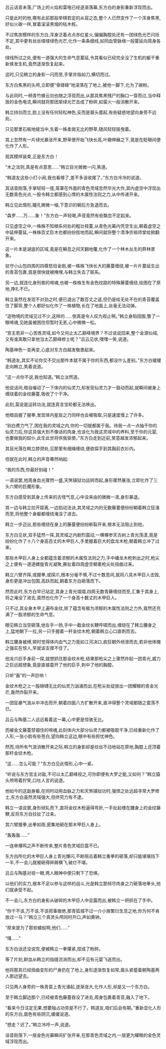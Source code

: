 
吕云话音未落,广场上的火焰和雷电已经逐渐落幕,东方白的身影重新浮现而出。

只是此时的他,哪有此前那般举棋若定的从容之态,整个人已然变作了一个浑身焦黑,好似火碳一样,冒着滚滚黑烟的枯木桩。

不过焦炭模样的东方白,浑身泛着点点赤红星火,偏偏胸膛处还有一团绿色光芒闪烁不定,其中更有丝丝缕缕绿色光芒,化作一条条细线,如同血管脉络一般蔓延向周身各处。

绿线所过之处,便有一道强大的生命气息蔓延,令其看似已经完全没了生机的躯干重新焕发生机,竟然逐渐恢复起来。

这时,只见韩立的身影一闪而至,手掌并指如刀,横切而过。

东方白焦黑的头颅,立即便“骨碌碌”地滚落在了地上,被他一脚下,化为了碳粉。

与此同时,一柄青竹蜂云剑也随之浮现而出,从那具焦黑残尸的胸口一穿而过,当中释放的金色电流,瞬间就将那团翠绿光芒击成了粉碎,如萤火一般消散开来。

韩立持剑而立,脸上没有任何轻松神色,反而是眉头蹙起,有些疑惑地望向身旁不远处。

只见那里石板地缝当中,生着一株柔弱无比的野草,随风轻轻摇曳着。

其上忽然有一片绿光暴涨开来,野草便开始飞快长高,叶瓣伸展之下,竟是在眨眼间便化作了人形。

观其模样装束,正是东方白！

“木之法则,真是有点意思……”韩立目光微微一闪,笑道。

“韩道友这些小打小闹,我也看够了,差不多该收尾了。”东方白冷冷的说道。

其话音刚落,手掌轻轻一搓,笼罩在外面的青色灵域忽然华光大作,其内虚空中浮现出无数青色光点,一股令韩立都感到心悸的木属性法则之力,从中传递开来。

韩立见此情形,瞳孔微微一缩,下意识的朝后方急退而去。

“森罗……万……象！”东方白一声轻喝,声音竟然有些飘忽不定起来。

只见虚空之中,一株株不知根系何处的粗壮枝蔓,从青色光幕内凭空生出,朝着虚空之中延伸蔓延,一株株百丈巨木也都纷纷拔地而起,瞬间就将整个清净宗祖师堂给掀翻开来。

这一片本是湖底的区域,竟是在瞬息之间天翻地覆,化作了一个林木丛生的莽林景象。

驻守小山包四周的四尊怒目金刚,被一株株飞快长大的藤蔓缠绕,被一片片蔓延生出的青苔包裹,竟是很快就被掩埋,与韩立失去了联系。

另一边,就连化身刑兽的啼魂,也被一株株生有金色纹路的特殊藤蔓缠绕,给困在了原地,挣扎不已。

韩立虽然在发现不对劲之时,便已退出了数百丈之遥,但仍是给无处不在的青苔覆盖住了脚背,整个人都好似化作了一株植物,长在了地面上,丝毫无法动弹。

“造物境的灵域见过不少,这样的……倒真是令人叹为观止啊。”韩立身陷囹圄,瞥了一眼啼魂,见她虽被困住但暂时无恙,心中微微一松。

“宫主若非一心苦炼灵域,如今又何止太乙巅峰境界？不过话说回来,整个金源仙域,又有谁真敢只拿他当太乙巅峰修士呢？”吕云见状,嘿嘿一笑,说道。

陶基神色一变再变,心底对东方白越发敬畏起来。

“韩道友,其实不论你交不交出那件本就不属于你的东西,都没什么差别。”东方白缓缓走向韩立,笑着说道。

“这一点你不说,我也知道。”韩立淡然道。

他说话间,暗自催动了一下体内的仙灵力,却发现仙灵力才一鼓动而起,就瞬间被身上缠绕着的金纹藤蔓,吸收了个干净。

此刻,莫说是运转功法,就连真言宝轮都无法唤出。

他暗自握了握拳,发现体内星辰之力同样也会被吸取,只是速度慢上了许多。

“别白费力气了,困在我的灵域之内,你的一切就都属于我。待我一点一点抽干你的仙灵力后,你这具强大到不像话的肉身,也该化为我这灵域中的养料,至于你的元婴,也要做我的奴仆,此生此世将供我驱使。”东方白走到近前,笑意越发浓郁起来。

其目光落在韩立脖颈处,见那里有细绳缠绕,便欲探手到其胸前衣衫内。

但就在此时,韩立的声音蓦然响起:

“我的东西,你最好别碰！”

一语说罢,他周身血光骤然一盛,天煞镇狱功运转而起,身形骤然暴涨,立即化作了三头六臂的巨魔形象。

东方白感受到其身上传来的古怪气息,心中没来由的微微一凛,身形暴退。

其一边与韩立拉开距离,一边掐动法诀,其灵域之内的无数藤蔓便纷纷朝着韩立狂涌而至,将他整个身躯都缠绕淹没了进去。

韩立一步迈出,那些缠绕在身上的藤蔓便纷纷断裂开来,根本无法阻止到他。

东方白见状,双手猛然一挥,其灵域之内剧烈震动,一棵棵参天古树上青光荡漾,竟是纷纷化作了十八个身高百丈的木甲巨人,手里握着巨大的盘龙木枪,朝着韩立冲了过来。

那些木甲巨人身上全都蕴含着浓郁的木属性法则之力,手中蟠龙木枪刺出之时,枪尖之上便有一道道螺旋青光凝聚,撕扯着四周虚空朝着枪尖处扭曲过来。

韩立六臂齐挥,或握拳,或探爪,根本分毫不惧,不过十数息间,就将八具木甲巨人击毁,身形更是冲出包围,高跃而起,朝着东方白砸落而下。

然而此时,东方白早已站定,其身上青光熠熠,四周无数青藤缠绕而至,汇集于其身上,将之淹没了进去,竟然也化作了一个身高十数丈的木甲巨人。

只不过,其全身木甲上遍布金纹,除了蕴含有极为浓郁的木属性法则之力外,竟然还充满了一股浓郁的生命气息。

眼见韩立当空砸落,他左手一扬,手中一截金纹长鞭呼啸而出,缠绕在了韩立腰身之上,猛地朝下一拉,另一只手握着一杆金纹木枪,朝着韩立心口直刺而去。

韩立腰身被缚,顿时觉得体内血气之力竟如江河决口,疯狂朝外倾泄而去,若非他体魄之强实在惊人,早就该支撑不住了。

他龙爪巨手身前一探,就想抓住那金纹木枪,结果那枪尖之上骤然炸起一团青光,威力之巨远超想象,竟是直接震开了他的巨手,刺中了他的胸膛。

只听“轰”的一声巨响！

金纹木枪之上一股磅礴无比的仙灵力汹涌而出,在枪尖处绽放出一团耀眼的青金光芒,轰然炸裂开来。

一团狂暴气浪从中冲击而开,朝着四面八方扩散开来,直冲得整个灵域都随之震荡不已。

吕云与陶基二人远远看着这一幕,心中更是惊骇无比。

而被金文藤蔓禁锢住的啼魂,此刻体内大部分仙灵力都被吸取干净,已经重新化作了人形,一张小脸有些苍白,望向韩立这边,眼中有些担忧神色。

然而,待所有气浪消散开来之际,韩立的身影却是纹丝不动地站在原地,胸膛上还顶着那杆金纹木枪。

“这……怎么可能？”东方白见此情形,心中一紧。

“听说与东方宫主对敌,不可以太乙巅峰视之,可你即便有大罗之能,又如何？”韩立猿头颅带着狞笑,口吐人言的说道。

他如今的这副身躯,在同时动用血脉之力和天煞镇狱功时,强悍之处远超寻常大罗修士,东方白虽然灵域强大,但终究力有不逮。

韩立一语说罢,身形倾轧而下,直将金纹木枪逼得弯折,一手扯起缠在腰身上的金纹藤鞭,反将东方白拉扯了过来。

其六臂握拳,出拳如雨,密集地砸在那木甲巨人身上。

“轰轰轰……”

一连串爆鸣之声不断传来,整片青色灵域巨震不已。

东方白所化的木甲巨人身上青光爆闪,不断阻击着韩立重拳的砸落,却只能堪堪挡下一半,不一会儿就被砸得碎屑横飞,破烂不堪。

吕云与陶基对视一眼,两人眼神中便只剩下了恐惧。

以他们的实力,根本不足以参与这样的战斗,光是韩立那倾尽肉身之力砸落地拳头,他们就承受不起。

不一会儿,东方白的身影从破碎的木甲巨人中显露而出,被韩立一把抓在了手中。

“你千不该,万不该,不该把事做绝,那青狐城不过一介小族繁衍生息之地,你为何不肯放过一马？”韩立三个真灵头颅同时开口,声如黄钟。

“原来是为了那些蝼蚁啊,他们……”

“噗……”

东方白话还没说完,便被韩立一拳攥紧,捏成了粉碎。

等了片刻,鲜血从韩立的指缝流淌而出,却不见有元婴飞逃而出。

他将那具已经扭曲变形的尸身扔在了地上,身形逐渐恢复如常,眉头紧蹙着朝陶基两人那边望去。

只见两人身旁的一株青苗上青光涌起,逐渐涨大,化作人形,却是又一个东方白。

至于韩立脚边那个,已经被青色藤蔓吞没了进去,周身包裹着青苔,融入了地下。

“看来今日注定无果,想要独占功劳是不行了。韩道友,咱们后会有期。”重新显化人形的东方白,面色有些阴沉,缓缓说道。

“想走？迟了。”韩立冷哼一声,说道。

话音刚落下,一层金色光幕瞬间扩张开来,在那青色灵域之内,一层更为耀眼的金色灵域浮现而出。